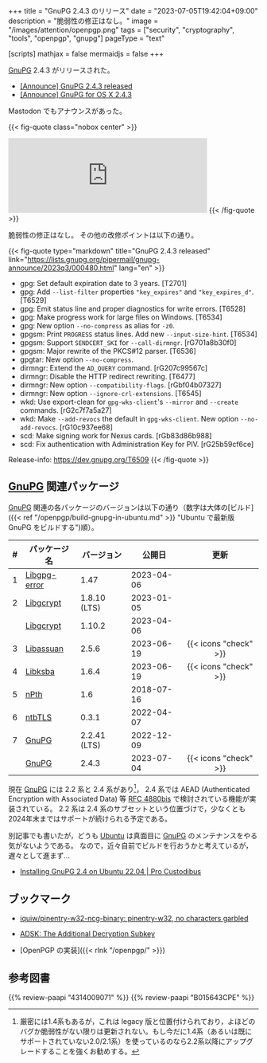+++
title = "GnuPG 2.4.3 のリリース"
date =  "2023-07-05T19:42:04+09:00"
description = "脆弱性の修正はなし。"
image = "/images/attention/openpgp.png"
tags = ["security", "cryptography", "tools", "openpgp", "gnupg"]
pageType = "text"

[scripts]
  mathjax = false
  mermaidjs = false
+++

[GnuPG] 2.4.3 がリリースされた。

- [[Announce] GnuPG 2.4.3 released](https://lists.gnupg.org/pipermail/gnupg-announce/2023q3/000480.html)
- [[Announce] GnuPG for OS X 2.4.3](https://lists.gnupg.org/pipermail/gnupg-users/2023-July/066614.html)

Mastodon でもアナウンスがあった。

{{< fig-quote  class="nobox center" >}}
<iframe src="https://mstdn.social/@GnuPG/110660553674699342/embed" class="mastodon-embed" style="max-width: 100%; border: 0" width="400" allowfullscreen="allowfullscreen"></iframe>
{{< /fig-quote >}}

脆弱性の修正はなし。
その他の改修ポイントは以下の通り。

{{< fig-quote type="markdown" title="GnuPG 2.4.3 released" link="https://lists.gnupg.org/pipermail/gnupg-announce/2023q3/000480.html" lang="en" >}}
* gpg: Set default expiration date to 3 years.  [T2701]
* gpg: Add `--list-filter` properties `"key_expires"` and `"key_expires_d"`.  [T6529]
* gpg: Emit status line and proper diagnostics for write errors.  [T6528]
* gpg: Make progress work for large files on Windows.  [T6534]
* gpg: New option `--no-compress` as alias for `-z0`.
* gpgsm: Print `PROGRESS` status lines.  Add new `--input-size-hint`.  [T6534]
* gpgsm: Support `SENDCERT_SKI` for `--call-dirmngr`.  [rG701a8b30f0]
* gpgsm: Major rewrite of the PKCS#12 parser.  [T6536]
* gpgtar: New option `--no-compress`.
* dirmngr: Extend the `AD_QUERY` command.  [rG207c99567c]
* dirmngr: Disable the HTTP redirect rewriting.  [T6477]
* dirmngr: New option `--compatibility-flags`.  [rGbf04b07327]
* dirmngr: New option `--ignore-crl-extensions`.  [T6545]
* wkd: Use export-clean for `gpg-wks-client`'s `--mirror` and `--create` commands.  [rG2c7f7a5a27]
* wkd: Make `--add-revocs` the default in `gpg-wks-client`.  New option `--no-add-revocs`.  [rG10c937ee68]
* scd: Make signing work for Nexus cards.  [rGb83d86b988]
* scd: Fix authentication with Administration Key for PIV.  [rG25b59cf6ce]

Release-info: https://dev.gnupg.org/T6509
{{< /fig-quote >}}

## [GnuPG] 関連パッケージ

[GnuPG] 関連の各パッケージのバージョンは以下の通り（数字は大体の[ビルド]({{< ref "/openpgp/build-gnupg-in-ubuntu.md" >}} "Ubuntu で最新版 GnuPG をビルドする")順）。

|    # | パッケージ名                                             | バージョン   | 公開日     |         更新          |
| ---: | -------------------------------------------------------- | ------------ | ---------- | :-------------------: |
|    1 | [Libgpg-error](https://gnupg.org/software/libgpg-error/) | 1.47         | 2023-04-06 |                       |
|    2 | [Libgcrypt](https://gnupg.org/software/libgcrypt/)       | 1.8.10 (LTS) | 2023-01-05 |                       |
|      | [Libgcrypt](https://gnupg.org/software/libgcrypt/)       | 1.10.2       | 2023-04-06 |                       |
|    3 | [Libassuan](https://gnupg.org/software/libassuan/)       | 2.5.6        | 2023-06-19 | {{< icons "check" >}} |
|    4 | [Libksba](https://gnupg.org/software/libksba/)           | 1.6.4        | 2023-06-19 | {{< icons "check" >}} |
|    5 | [nPth](https://gnupg.org/software/npth/)                 | 1.6          | 2018-07-16 |                       |
|    6 | [ntbTLS](https://gnupg.org/software/ntbtls/)             | 0.3.1        | 2022-04-07 |                       |
|    7 | [GnuPG](https://gnupg.org/software/)                     | 2.2.41 (LTS) | 2022-12-09 |                       |
|      | [GnuPG](https://gnupg.org/software/)                     | 2.4.3        | 2023-07-04 | {{< icons "check" >}} |

現在 [GnuPG] には 2.2 系と 2.4 系があり[^gpg14]， 2.4 系では AEAD (Authenticated Encryption with Associated Data) 等 [RFC 4880bis] で検討されている機能が実装されている。
2.2 系は 2.4 系のサブセットという位置づけで，少なくとも2024年末まではサポートが続けられる予定である。

[^gpg14]: 厳密には1.4系もあるが，これは legacy 版と位置付けられており，よほどのバグか脆弱性がない限りは更新されない。もし今だに1.4系（あるいは既にサポートされていない2.0/2.1系）を使っているのなら2.2系以降にアップグレードすることを強くお勧めする。

別記事でも書いたが，どうも [Ubuntu] は真面目に [GnuPG] のメンテナンスをやる気がないようである。
なので，近々自前でビルドを行おうかと考えているが，遅々として進まず...

- [Installing GnuPG 2.4 on Ubuntu 22.04 | Pro Custodibus](https://www.procustodibus.com/blog/2023/02/gpg-2-4-on-ubuntu-22-04/)

## ブックマーク

- [iquiw/pinentry-w32-ncg-binary: pinentry-w32, no characters garbled](https://github.com/iquiw/pinentry-w32-ncg-binary)
- [ADSK: The Additional Decryption Subkey](https://gnupg.org/blog/20230321-adsk.html)

- [OpenPGP の実装]({{< rlnk "/openpgp/" >}})

[GnuPG]: https://gnupg.org/ "The GNU Privacy Guard"
[Gpg4win]: https://gpg4win.org/ "Gpg4win - Secure email and file encryption with GnuPG for Windows"
[OpenPGP]: http://openpgp.org/
[RFC 4880bis]: https://datatracker.ietf.org/doc/draft-ietf-openpgp-rfc4880bis/ "draft-ietf-openpgp-rfc4880bis - OpenPGP Message Format"
[Ubuntu]: https://www.ubuntu.com/ "The leading operating system for PCs, IoT devices, servers and the cloud | Ubuntu"

## 参考図書

{{% review-paapi "4314009071" %}} <!-- 暗号化 プライバシーを救った反乱者たち -->
{{% review-paapi "B015643CPE" %}} <!-- 暗号技術入門 第3版 -->
